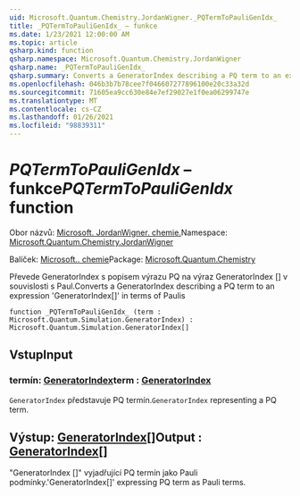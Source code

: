 ```yaml
---
uid: Microsoft.Quantum.Chemistry.JordanWigner._PQTermToPauliGenIdx_
title: _PQTermToPauliGenIdx_ – funkce
ms.date: 1/23/2021 12:00:00 AM
ms.topic: article
qsharp.kind: function
qsharp.namespace: Microsoft.Quantum.Chemistry.JordanWigner
qsharp.name: _PQTermToPauliGenIdx_
qsharp.summary: Converts a GeneratorIndex describing a PQ term to an expression 'GeneratorIndex[]' in terms of Paulis
ms.openlocfilehash: 046b3b7b78cee7f046607277896100e20c33a32d
ms.sourcegitcommit: 71605ea9cc630e84e7ef29027e1f0ea06299747e
ms.translationtype: MT
ms.contentlocale: cs-CZ
ms.lasthandoff: 01/26/2021
ms.locfileid: "98839311"
---
```

# <a name="_pqtermtopauligenidx_-function"></a><span data-ttu-id="cd8a7-102">_PQTermToPauliGenIdx_ – funkce</span><span class="sxs-lookup"><span data-stu-id="cd8a7-102">_PQTermToPauliGenIdx_ function</span></span>

<span data-ttu-id="cd8a7-103">Obor názvů: [Microsoft. JordanWigner. chemie.](xref:Microsoft.Quantum.Chemistry.JordanWigner)</span><span class="sxs-lookup"><span data-stu-id="cd8a7-103">Namespace: [Microsoft.Quantum.Chemistry.JordanWigner](xref:Microsoft.Quantum.Chemistry.JordanWigner)</span></span>

<span data-ttu-id="cd8a7-104">Balíček: [Microsoft.. chemie](https://nuget.org/packages/Microsoft.Quantum.Chemistry)</span><span class="sxs-lookup"><span data-stu-id="cd8a7-104">Package: [Microsoft.Quantum.Chemistry](https://nuget.org/packages/Microsoft.Quantum.Chemistry)</span></span>


<span data-ttu-id="cd8a7-105">Převede GeneratorIndex s popisem výrazu PQ na výraz GeneratorIndex [] v souvislosti s Paul.</span><span class="sxs-lookup"><span data-stu-id="cd8a7-105">Converts a GeneratorIndex describing a PQ term to an expression 'GeneratorIndex[]' in terms of Paulis</span></span>

```qsharp
function _PQTermToPauliGenIdx_ (term : Microsoft.Quantum.Simulation.GeneratorIndex) : Microsoft.Quantum.Simulation.GeneratorIndex[]
```


## <a name="input"></a><span data-ttu-id="cd8a7-106">Vstup</span><span class="sxs-lookup"><span data-stu-id="cd8a7-106">Input</span></span>

### <a name="term--generatorindex"></a><span data-ttu-id="cd8a7-107">termín: [GeneratorIndex](xref:Microsoft.Quantum.Simulation.GeneratorIndex)</span><span class="sxs-lookup"><span data-stu-id="cd8a7-107">term : [GeneratorIndex](xref:Microsoft.Quantum.Simulation.GeneratorIndex)</span></span>

<span data-ttu-id="cd8a7-108">`GeneratorIndex` představuje PQ termín.</span><span class="sxs-lookup"><span data-stu-id="cd8a7-108">`GeneratorIndex` representing a PQ term.</span></span>



## <a name="output--generatorindex"></a><span data-ttu-id="cd8a7-109">Výstup: [GeneratorIndex](xref:Microsoft.Quantum.Simulation.GeneratorIndex)[]</span><span class="sxs-lookup"><span data-stu-id="cd8a7-109">Output : [GeneratorIndex](xref:Microsoft.Quantum.Simulation.GeneratorIndex)[]</span></span>

<span data-ttu-id="cd8a7-110">"GeneratorIndex []" vyjadřující PQ termín jako Pauli podmínky.</span><span class="sxs-lookup"><span data-stu-id="cd8a7-110">'GeneratorIndex[]' expressing PQ term as Pauli terms.</span></span>